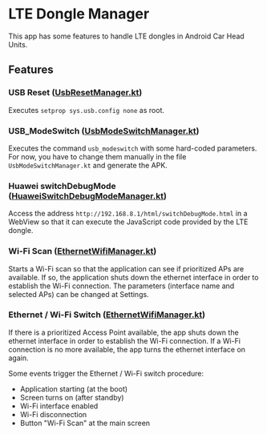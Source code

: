 # LTE Dongle Manager

This app has some features to handle LTE dongles in Android Car Head Units.

## Features

### USB Reset ([UsbResetManager.kt](app/src/main/java/org/berenguel/carheadunitconfigurer/managers/UsbResetManager.kt))
Executes `setprop sys.usb.config none` as root.

### USB_ModeSwitch ([UsbModeSwitchManager.kt](app/src/main/java/org/berenguel/carheadunitconfigurer/managers/UsbModeSwitchManager.kt))
Executes the command `usb_modeswitch` with some hard-coded parameters. For now, you have to change them manually
in the file `UsbModeSwitchManager.kt` and generate the APK.

### Huawei switchDebugMode ([HuaweiSwitchDebugModeManager.kt](app/src/main/java/org/berenguel/carheadunitconfigurer/managers/HuaweiSwitchDebugModeManager.kt))
Access the address `http://192.168.8.1/html/switchDebugMode.html` in a WebView so that it can execute the JavaScript code provided by the LTE dongle.

### Wi-Fi Scan ([EthernetWifiManager.kt](app/src/main/java/org/berenguel/carheadunitconfigurer/managers/EthernetWifiManager.kt))
Starts a Wi-Fi scan so that the application can see if prioritized APs are available. If so, the application shuts down the ethernet interface in order 
to establish the Wi-Fi connection. The parameters (interface name and selected APs) can be changed at Settings.

### Ethernet / Wi-Fi Switch ([EthernetWifiManager.kt](app/src/main/java/org/berenguel/carheadunitconfigurer/managers/EthernetWifiManager.kt))
If there is a prioritized Access Point available, the app shuts down the ethernet interface in order to establish the Wi-Fi connection.
If a Wi-Fi connection is no more available, the app turns the ethernet interface on again.

Some events trigger the Ethernet / Wi-Fi switch procedure:
- Application starting (at the boot)
- Screen turns on (after standby)
- Wi-Fi interface enabled
- Wi-Fi disconnection
- Button "Wi-Fi Scan" at the main screen
